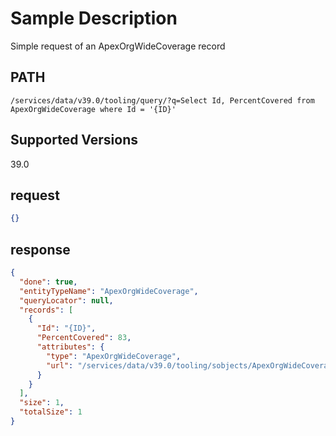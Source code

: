# Sample Description
Simple request of an ApexOrgWideCoverage record

## PATH
```
/services/data/v39.0/tooling/query/?q=Select Id, PercentCovered from ApexOrgWideCoverage where Id = '{ID}'
```
## Supported Versions
39.0

## request
```json
{}
```

## response
```json
{
  "done": true,
  "entityTypeName": "ApexOrgWideCoverage",
  "queryLocator": null,
  "records": [
    {
      "Id": "{ID}",
      "PercentCovered": 83,
      "attributes": {
        "type": "ApexOrgWideCoverage",
        "url": "/services/data/v39.0/tooling/sobjects/ApexOrgWideCoverage/{ID}"
      }
    }
  ],
  "size": 1,
  "totalSize": 1
}
```
